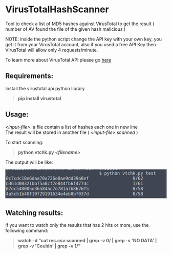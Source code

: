 # VirusTotalHashScanner
Tool to check a list of MD5 hashes against VirusTotal to get the result ( number of AV found the file of the given hash malicious )

NOTE: inside the python script change the API key with your own key, you get it from your VirusTotal account, also if you used a free API Key then VirusTotal will allow only 4 requests/minute.

To learn more about VirusTotal API please go [here](https://github.com/Gawen/virustotal)

## Requirements:

Install the virustotal api python library

>	**pip install virustotal**


## Usage:

*\<input-file\>*: a file contain a list of hashes each one in new line  
The result will be stored in another file ( *\<input-file\>.scanned* )

To start scanning:

> **python vtchk.py *\<filename\>***

The output will be like:

![Results](https://github.com/salehmuhaysin/VirusTotalHashScanner/blob/master/Capture.PNG)

## Watching results:

If you want to watch only the results that has 2 hits or more, use the following command:

> **watch -d "cat res.csv.scanned | grep -v 0/ | grep -v 'NO DATA' | grep -v 'Couldn' | grep -v 1/"**

